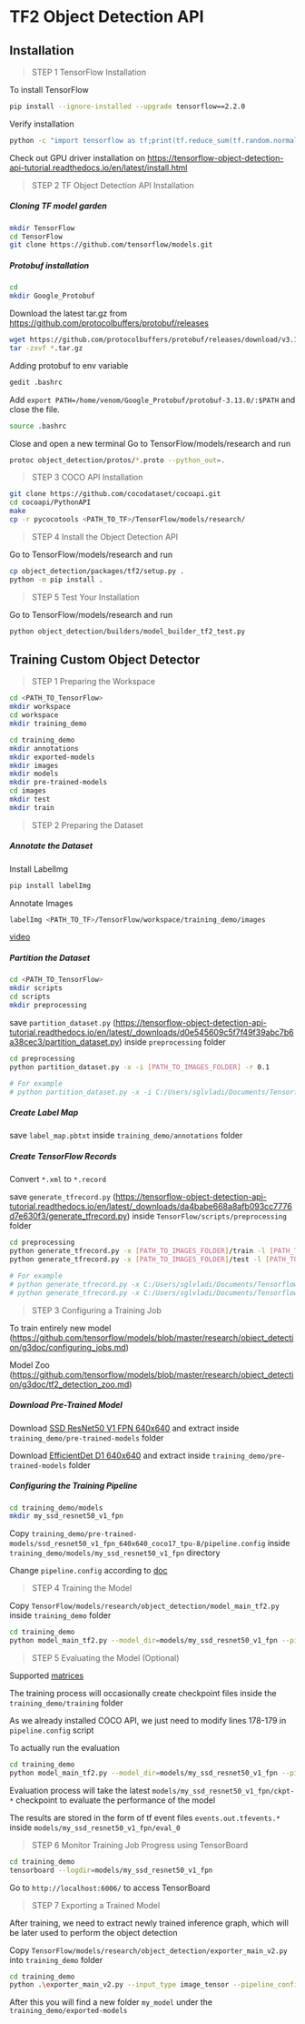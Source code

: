 # TF2 Object Detection API

## Installation 

> STEP 1 TensorFlow Installation 

To install TensorFlow
```bash
pip install --ignore-installed --upgrade tensorflow==2.2.0
```

Verify installation 
```bash
python -c "import tensorflow as tf;print(tf.reduce_sum(tf.random.normal([1000, 1000])))"
```

Check out GPU driver installation on https://tensorflow-object-detection-api-tutorial.readthedocs.io/en/latest/install.html

> STEP 2 TF Object Detection API Installation

##### Cloning TF model garden
```bash
mkdir TensorFlow
cd TensorFlow
git clone https://github.com/tensorflow/models.git
```

##### Protobuf installation 

```bash
cd 
mkdir Google_Protobuf
```

Download the latest tar.gz from https://github.com/protocolbuffers/protobuf/releases
```bash
wget https://github.com/protocolbuffers/protobuf/releases/download/v3.13.0/protobuf-all-3.13.0.tar.gz
tar -zxvf *.tar.gz
```

Adding protobuf to env variable 
```bash
gedit .bashrc
```

Add `export PATH=/home/venom/Google_Protobuf/protobuf-3.13.0/:$PATH` and close the file.
```bash
source .bashrc
```

Close and open a new terminal
Go to TensorFlow/models/research and run
```bash
protoc object_detection/protos/*.proto --python_out=.
```

>STEP 3 COCO API Installation 

```bash
git clone https://github.com/cocodataset/cocoapi.git
cd cocoapi/PythonAPI
make
cp -r pycocotools <PATH_TO_TF>/TensorFlow/models/research/
```

>STEP 4 Install the Object Detection API

Go to TensorFlow/models/research and run
```bash
cp object_detection/packages/tf2/setup.py .
python -m pip install .
```

>STEP 5 Test Your Installation 

Go to TensorFlow/models/research and run
```bash
python object_detection/builders/model_builder_tf2_test.py
```


## Training Custom Object Detector

>STEP 1 Preparing the Workspace

```bash
cd <PATH_TO_TensorFlow>
mkdir workspace
cd workspace
mkdir training_demo
```

```bash
cd training_demo
mkdir annotations
mkdir exported-models
mkdir images 
mkdir models
mkdir pre-trained-models
cd images
mkdir test
mkdir train
```

>STEP 2 Preparing the Dataset

##### Annotate the Dataset

Install LabelImg
```bash
pip install labelImg
```

Annotate Images 
```bash
labelImg <PATH_TO_TF>/TensorFlow/workspace/training_demo/images
```
[video](https://youtu.be/K_mFnvzyLvc)

##### Partition the Dataset

```bash
cd <PATH_TO_TensorFlow>
mkdir scripts
cd scripts 
mkdir preprocessing
```
save `partition_dataset.py` (https://tensorflow-object-detection-api-tutorial.readthedocs.io/en/latest/_downloads/d0e545609c5f7f49f39abc7b6a38cec3/partition_dataset.py) inside `preprocessing` folder

```bash
cd preprocessing 
python partition_dataset.py -x -i [PATH_TO_IMAGES_FOLDER] -r 0.1

# For example
# python partition_dataset.py -x -i C:/Users/sglvladi/Documents/Tensorflow/workspace/training_demo/images -r 0.1
```

##### Create Label Map

save `label_map.pbtxt` inside `training_demo/annotations` folder 

##### Create TensorFlow Records

Convert `*.xml` to `*.record`

save `generate_tfrecord.py` (https://tensorflow-object-detection-api-tutorial.readthedocs.io/en/latest/_downloads/da4babe668a8afb093cc7776d7e630f3/generate_tfrecord.py)
inside `TensorFlow/scripts/preprocessing` folder

```bash
cd preprocessing
python generate_tfrecord.py -x [PATH_TO_IMAGES_FOLDER]/train -l [PATH_TO_ANNOTATIONS_FOLDER]/label_map.pbtxt -o [PATH_TO_ANNOTATIONS_FOLDER]/train.record
python generate_tfrecord.py -x [PATH_TO_IMAGES_FOLDER]/test -l [PATH_TO_ANNOTATIONS_FOLDER]/label_map.pbtxt -o [PATH_TO_ANNOTATIONS_FOLDER]/test.record

# For example
# python generate_tfrecord.py -x C:/Users/sglvladi/Documents/Tensorflow/workspace/training_demo/images/train -l C:/Users/sglvladi/Documents/Tensorflow/workspace/training_demo/annotations/label_map.pbtxt -o C:/Users/sglvladi/Documents/Tensorflow/workspace/training_demo/annotations/train.record
# python generate_tfrecord.py -x C:/Users/sglvladi/Documents/Tensorflow/workspace/training_demo/images/test -l C:/Users/sglvladi/Documents/Tensorflow2/workspace/training_demo/annotations/label_map.pbtxt -o C:/Users/sglvladi/Documents/Tensorflow/workspace/training_demo/annotations/test.record
```

>STEP 3 Configuring a Training Job

To train entirely new model (https://github.com/tensorflow/models/blob/master/research/object_detection/g3doc/configuring_jobs.md)

Model Zoo (https://github.com/tensorflow/models/blob/master/research/object_detection/g3doc/tf2_detection_zoo.md)

##### Download Pre-Trained Model

Download [SSD ResNet50 V1 FPN 640x640](http://download.tensorflow.org/models/object_detection/tf2/20200711/ssd_resnet50_v1_fpn_640x640_coco17_tpu-8.tar.gz)
and extract inside `training_demo/pre-trained-models` folder

Download [EfficientDet D1 640x640](http://download.tensorflow.org/models/object_detection/tf2/20200711/efficientdet_d1_coco17_tpu-32.tar.gz)
and extract inside `training_demo/pre-trained-models` folder

##### Configuring the Training Pipeline

```bash
cd training_demo/models
mkdir my_ssd_resnet50_v1_fpn
```

Copy `training_demo/pre-trained-models/ssd_resnet50_v1_fpn_640x640_coco17_tpu-8/pipeline.config`
inside `training_demo/models/my_ssd_resnet50_v1_fpn` directory

Change `pipeline.config` according to [doc](https://tensorflow-object-detection-api-tutorial.readthedocs.io/en/latest/training.html)

>STEP 4 Training the Model

Copy `TensorFlow/models/research/object_detection/model_main_tf2.py`
inside `training_demo` folder

```bash
cd training_demo
python model_main_tf2.py --model_dir=models/my_ssd_resnet50_v1_fpn --pipeline_config_path=models/my_ssd_resnet50_v1_fpn/pipeline.config
```

>STEP 5 Evaluating the Model (Optional)

Supported [matrices](https://github.com/tensorflow/models/blob/master/research/object_detection/g3doc/evaluation_protocols.md)

The training process will occasionally create checkpoint files inside the `training_demo/training`
folder 

As we already installed COCO API, we just need to modify lines 
178-179 in `pipeline.config` script 

To actually run the evaluation
```bash
cd training_demo
python model_main_tf2.py --model_dir=models/my_ssd_resnet50_v1_fpn --pipeline_config_path=models/my_ssd_resnet50_v1_fpn/pipeline.config --checkpoint_dir=models/my_ssd_resnet50_v1_fpn
```

Evaluation process will take the latest `models/my_ssd_resnet50_v1_fpn/ckpt-*` 
checkpoint to evaluate the performance of the model

The results are stored in the form of tf event files `events.out.tfevents.*`
inside `models/my_ssd_resnet50_v1_fpn/eval_0`

>STEP 6 Monitor Training Job Progress using TensorBoard

```bash
cd training_demo
tensorboard --logdir=models/my_ssd_resnet50_v1_fpn
```

Go to `http://localhost:6006/` to access TensorBoard

>STEP 7 Exporting a Trained Model

After training, we need to extract newly trained inference graph, which will
be later used to perform the object detection

Copy `TensorFlow/models/research/object_detection/exporter_main_v2.py`
into `training_demo` folder

```bash
cd training_demo
python .\exporter_main_v2.py --input_type image_tensor --pipeline_config_path .\models\my_efficientdet_d1\pipeline.config --trained_checkpoint_dir .\models\my_efficientdet_d1\ --output_directory .\exported-models\my_model
```

After this you will find a new folder `my_model` under the 
`training_demo/exported-models`









